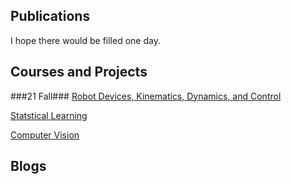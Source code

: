 ## Publications
I hope there would be filled one day.

## Courses and Projects
###21 Fall###
[Robot Devices, Kinematics, Dynamics, and Control](./Courses_Projects/RDKDC/RDKDC.html)

[Statstical Learning](./Courses_Projects/Statstical_Learning/Statstical_Learning.html)

[Computer Vision](./Courses_Projects/Computer_Vision/Computer_Vision.html)



## Blogs
